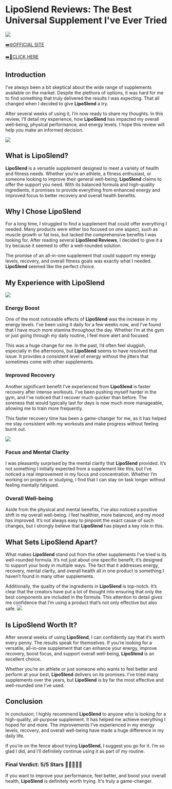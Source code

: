 # LipoSlend Reviews: The Best Universal Supplement I've Ever Tried

[![](https://static.vecteezy.com/system/resources/thumbnails/019/896/014/small/buy-now-gradient-button-with-cart-symbol-buy-now-illustration-png.png)](https://edetoop.top/lander/sugarpreland-1/liposlend.html) 

[➡️🌐OFFICIAL SITE](https://edetoop.top/lander/sugarpreland-1/liposlend.html) 

[➡️🔗CLICK HERE](https://edetoop.top/lander/sugarpreland-1/liposlend.html) 


## Introduction

I’ve always been a bit skeptical about the wide range of supplements available on the market. Despite the plethora of options, it was hard for me to find something that truly delivered the results I was expecting. That all changed when I decided to give **LipoSlend** a try.

After several weeks of using it, I’m now ready to share my thoughts. In this review, I’ll detail my experience, how **LipoSlend** has impacted my overall well-being, physical performance, and energy levels. I hope this review will help you make an informed decision. 

[![](https://wallpapers.com/images/hd/red-order-now-button-udg4jcj4arvn8b0n-2.png)](https://edetoop.top/lander/sugarpreland-1/liposlend.html)  

## What is LipoSlend?

**LipoSlend** is a versatile supplement designed to meet a variety of health and fitness needs. Whether you're an athlete, a fitness enthusiast, or someone looking to improve their general well-being, **LipoSlend** claims to offer the support you need. With its balanced formula and high-quality ingredients, it promises to provide everything from enhanced energy and improved focus to better recovery and overall health benefits.

## Why I Chose LipoSlend

For a long time, I struggled to find a supplement that could offer everything I needed. Many products were either too focused on one aspect, such as muscle growth or fat loss, but lacked the comprehensive benefits I was looking for. After reading several **LipoSlend Reviews**, I decided to give it a try because it seemed to offer a well-rounded solution.

The promise of an all-in-one supplement that could support my energy levels, recovery, and overall fitness goals was exactly what I needed. **LipoSlend** seemed like the perfect choice.

## My Experience with LipoSlend

[![](https://static.vecteezy.com/system/resources/thumbnails/019/896/014/small/buy-now-gradient-button-with-cart-symbol-buy-now-illustration-png.png)](https://edetoop.top/lander/sugarpreland-1/liposlend.html)

### Energy Boost

One of the most noticeable effects of **LipoSlend** was the increase in my energy levels. I’ve been using it daily for a few weeks now, and I’ve found that I have much more stamina throughout the day. Whether I’m at the gym or just going through my daily routine, I feel more alert and focused.

This was a huge change for me. In the past, I’d often feel sluggish, especially in the afternoons, but **LipoSlend** seems to have resolved that issue. It provides a consistent level of energy without the jitters that sometimes come with other supplements.

### Improved Recovery

Another significant benefit I’ve experienced from **LipoSlend** is faster recovery after intense workouts. I’ve been pushing myself harder in the gym, and I’ve noticed that I recover much quicker than before. The soreness that would typically last for days is now much more manageable, allowing me to train more frequently.

This faster recovery time has been a game-changer for me, as it has helped me stay consistent with my workouts and make progress without feeling burnt out.

[![](https://wallpapers.com/images/hd/red-order-now-button-udg4jcj4arvn8b0n-2.png)](https://edetoop.top/lander/sugarpreland-1/liposlend.html)  

### Focus and Mental Clarity

I was pleasantly surprised by the mental clarity that **LipoSlend** provided. It’s not something I initially expected from a supplement like this, but I’ve noticed a real improvement in my focus and concentration. Whether I’m working on projects or studying, I find that I can stay on task longer without feeling mentally fatigued.

### Overall Well-being

Aside from the physical and mental benefits, I’ve also noticed a positive shift in my overall well-being. I feel healthier, more balanced, and my mood has improved. It’s not always easy to pinpoint the exact cause of such changes, but I strongly believe that **LipoSlend** has played a key role in this.

## What Sets LipoSlend Apart?

What makes **LipoSlend** stand out from the other supplements I’ve tried is its well-rounded formula. It’s not just about one specific benefit; it’s designed to support your body in multiple ways. The fact that it addresses energy, recovery, mental clarity, and overall health all in one product is something I haven’t found in many other supplements.

Additionally, the quality of the ingredients in **LipoSlend** is top-notch. It’s clear that the creators have put a lot of thought into ensuring that only the best components are included in the formula. This attention to detail gives me confidence that I’m using a product that’s not only effective but also safe.
[![](https://static.vecteezy.com/system/resources/thumbnails/019/896/014/small/buy-now-gradient-button-with-cart-symbol-buy-now-illustration-png.png)](https://edetoop.top/lander/sugarpreland-1/liposlend.html)
## Is LipoSlend Worth It?

After several weeks of using **LipoSlend**, I can confidently say that it’s worth every penny. The results speak for themselves. If you’re looking for a versatile, all-in-one supplement that can enhance your energy, improve recovery, boost focus, and support overall well-being, **LipoSlend** is an excellent choice.

Whether you’re an athlete or just someone who wants to feel better and perform at your best, **LipoSlend** delivers on its promises. I’ve tried many supplements over the years, but **LipoSlend** is by far the most effective and well-rounded one I’ve used.

## Conclusion

In conclusion, I highly recommend **LipoSlend** to anyone who is looking for a high-quality, all-purpose supplement. It has helped me achieve everything I hoped for and more. The improvements I’ve experienced in my energy levels, recovery, and overall well-being have made a huge difference in my daily life.

If you’re on the fence about trying **LipoSlend**, I suggest you go for it. I’m so glad I did, and I’ll definitely continue using it as part of my routine.

### Final Verdict: 5/5 Stars 🌟🌟🌟🌟🌟

If you want to improve your performance, feel better, and boost your overall health, **LipoSlend** is definitely worth trying. It's truly a game-changer.
